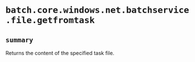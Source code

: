 # `batch.core.windows.net.batchservice.file.getfromtask`

## `summary`
Returns the content of the specified task file.


